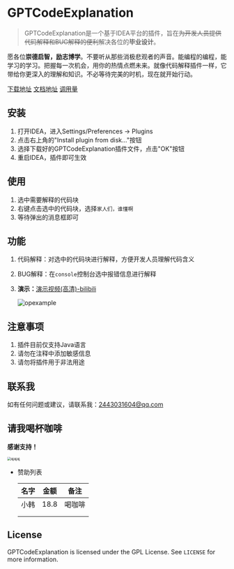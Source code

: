 # GPTCodeExplanation

> GPTCodeExplanation是一个基于IDEA平台的插件，旨在~~为开发人员提供代码解释和BUG解释的便利~~解决各位的**毕业设计**。

愿各位**崇德启智，励志博学**。不要听从那些消极悲观者的声音。能编程的编程，能学习的学习。把握每一次机会，用你的热情点燃未来。就像代码解释插件一样，它带给你更深入的理解和知识。不必等待完美的时机，现在就开始行动。

[下载地址](https://docx.redhat.team/GPTCodeExplanation.zip)  [文档地址](https://docx.redhat.team/)  [调用量](https://chart.redhat.team/)

## 安装

1. 打开IDEA，进入Settings/Preferences -> Plugins
2. 点击右上角的"Install plugin from disk..."按钮
3. 选择下载好的GPTCodeExplanation插件文件，点击"OK"按钮
4. 重启IDEA，插件即可生效

## 使用

1. 选中需要解释的代码块
2. 右键点击选中的代码块，选择`家人们，谁懂啊`
3. 等待弹出的消息框即可

## 功能

1. 代码解释：对选中的代码块进行解释，方便开发人员理解代码含义

2. BUG解释：在`console`控制台选中报错信息进行解释

3. **演示：**[演示视频(高清)-bilibili](https://www.bilibili.com/video/BV1d24y1T7Ee)

   ![opexample](https://docx.redhat.team/opexample.gif)

## 注意事项

1. 插件目前仅支持Java语言
2. 请勿在注释中添加敏感信息
3. 请勿将插件用于非法用途

## 联系我

如有任何问题或建议，请联系我：[2443031604@qq.com](mailto:2443031604@qq.com)

## 请我喝杯咖啡

**感谢支持！**

<img src="https://s1.ax1x.com/2023/05/10/p9DnOG4.png" alt="吨吨吨" style="zoom:50%;" />

- 赞助列表

  | 名字 | 金额 | 备注   |
  | ---- | ---- | ------ |
  | 小韩 | 18.8 | 喝咖啡 |
  |      |      |        |
  |      |      |        |

## License

GPTCodeExplanation is licensed under the GPL License. See `LICENSE` for more information.
